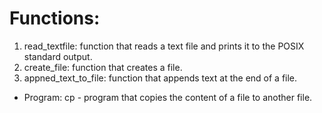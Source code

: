 # Functions:
1. read_textfile: function that reads a text file and prints it to the POSIX
standard output.
2. create_file: function that creates a file.
3. appned_text_to_file: function that appends text at the end of a file.
- Program: cp - program that copies the content of a file to another file.